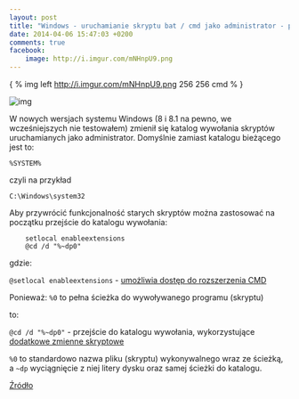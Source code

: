 ```yaml
---
layout: post
title: "Windows - uruchamianie skryptu bat / cmd jako administrator - problem aktualnej ścieżki wywołania"
date: 2014-04-06 15:47:03 +0200
comments: true
facebook:
    image: http://i.imgur.com/mNHnpU9.png
---
```


{ % img left http://i.imgur.com/mNHnpU9.png 256 256 cmd % }

![img](http://i.imgur.com/mNHnpU9.png)


W nowych wersjach systemu Windows (8 i 8.1 na pewno, we wcześniejszych nie testowałem) zmienił się katalog wywołania skryptów uruchamianych jako administrator.
Domyślnie zamiast katalogu bieżącego jest to:

`%SYSTEM%`

czyli na przykład
 
`C:\Windows\system32`

Aby przywrócić funkcjonalność starych skryptów można zastosować na początku  przejście do katalogu wywołania:

```
    setlocal enableextensions
    @cd /d "%~dp0"
```

gdzie:


`@setlocal enableextensions` - [umożliwia dostęp do rozszerzenia CMD](http://ss64.com/nt/setlocal.html)

Ponieważ:  `%0` to pełna ścieżka do wywoływanego programu (skryptu)

to:

`@cd /d "%~dp0"` - przejście do katalogu wywołania, wykorzystujące [dodatkowe zmienne skryptowe](http://www.microsoft.com/resources/documentation/windows/xp/all/proddocs/en-us/percent.mspx?mfr=true)

`%0` to standardowo nazwa pliku (skryptu) wykonywalnego wraz ze ścieżką, a `~dp` wyciągnięcie z niej litery dysku oraz samej ścieżki do katalogu.

[Źródło](http://www.codeproject.com/Tips/119828/Running-a-bat-file-as-administrator-Correcting-cur)
